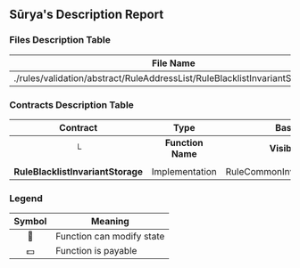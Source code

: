 ## Sūrya's Description Report

### Files Description Table


|  File Name  |  SHA-1 Hash  |
|-------------|--------------|
| ./rules/validation/abstract/RuleAddressList/RuleBlacklistInvariantStorage.sol | ff8b14ed50b470a70389498956f621cd828816ed |


### Contracts Description Table


|  Contract  |         Type        |       Bases      |                  |                 |
|:----------:|:-------------------:|:----------------:|:----------------:|:---------------:|
|     └      |  **Function Name**  |  **Visibility**  |  **Mutability**  |  **Modifiers**  |
||||||
| **RuleBlacklistInvariantStorage** | Implementation | RuleCommonInvariantStorage |||


### Legend

|  Symbol  |  Meaning  |
|:--------:|-----------|
|    🛑    | Function can modify state |
|    💵    | Function is payable |
